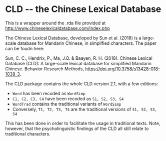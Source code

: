 # CLD -- the Chinese Lexical Database

This is a wrapper around the .rda file provided at http://www.chineselexicaldatabase.com/index.php

The Chinese Lexical Database, developed by Sun et al. (2018) is a large-scale database for Mandarin Chinese, in simplified characters.
The paper can be foudn here:

Sun, C. C., Hendrix, P., Ma, J.Q. & Baayen, R. H. (2018). Chinese Lexical Database (CLD): A large-scale lexical database for simplified Mandarin Chinese. Behavior Research Methods, https://doi.org/10.3758/s13428-018-1038-3.

The CLD package contains the whole CLD version 2.1, with a few editions:

* `Word` has been recoded as `WordSimp`
* `C1, C2, C3, C4` have been recoded as `S1, S2, S3, S4`
* `WordTrad` contains the traditional variants of `WordSimp`
* Conversely, `T1, T2, T3, T4` are the traditional versions of `S1, S2, S3, S4`

This has been done in order to facilitate the usage in traditional texts. 
Note, however, that the psycholinguistic findings of the CLD all still relate to traditional characters.
